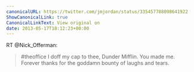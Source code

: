 ```yaml
---
canonicalURL: https://twitter.com/jmjordan/status/335457788098641922
ShowCanonicalLink: true
CanonicalLinkText: View original on
date: 2013-05-17T18:12:23+00:00
---
```

RT @Nick_Offerman:
> #theoffice 
> I doff my cap to thee, Dunder Mifflin.
> You made me. Forever thanks for the goddamn bounty of laughs and tears.